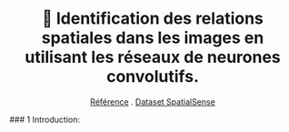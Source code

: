 

<h1 align="center">🔭
Identification des relations spatiales dans les images en utilisant les réseaux de neurones convolutifs.
</h1>
<p align="center">  
<a href="https://arxiv.org/abs/1908.02660">Référence</a>
.
<a href="https://zenodo.org/records/8104370)">Dataset SpatialSense </a>

</p>
### 1 Introduction:



